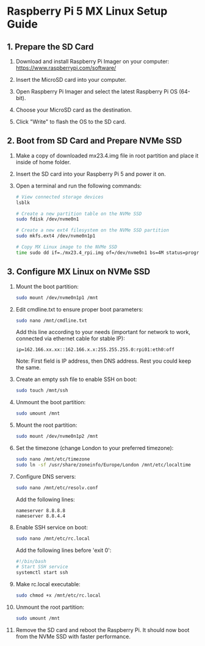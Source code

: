 # Raspberry Pi 5 MX Linux Setup Guide

## 1. Prepare the SD Card

1. Download and install Raspberry Pi Imager on your computer:
   https://www.raspberrypi.com/software/

2. Insert the MicroSD card into your computer.

3. Open Raspberry Pi Imager and select the latest Raspberry Pi OS (64-bit).

4. Choose your MicroSD card as the destination.

5. Click "Write" to flash the OS to the SD card.

## 2. Boot from SD Card and Prepare NVMe SSD

1. Make a copy of downloaded mx23.4.img file in root partition and place it inside of home folder.

2. Insert the SD card into your Raspberry Pi 5 and power it on.

3. Open a terminal and run the following commands:

   ```bash
   # View connected storage devices
   lsblk

   # Create a new partition table on the NVMe SSD
   sudo fdisk /dev/nvme0n1

   # Create a new ext4 filesystem on the NVMe SSD partition
   sudo mkfs.ext4 /dev/nvme0n1p1

   # Copy MX Linux image to the NVMe SSD
   time sudo dd if=./mx23.4_rpi.img of=/dev/nvme0n1 bs=4M status=progress
   ```

## 3. Configure MX Linux on NVMe SSD

1. Mount the boot partition:
   ```bash
   sudo mount /dev/nvme0n1p1 /mnt
   ```

2. Edit cmdline.txt to ensure proper boot parameters:
   ```bash
   sudo nano /mnt/cmdline.txt
   ```
   Add this line according to your needs (important for network to work, connected via ethernet cable for stable IP):
   ```
   ip=162.166.xx.xx::162.166.x.x:255.255.255.0:rpi01:eth0:off
   ```
   Note: First field is IP address, then DNS address. Rest you could keep the same.

3. Create an empty ssh file to enable SSH on boot:
   ```bash
   sudo touch /mnt/ssh
   ```

4. Unmount the boot partition:
   ```bash
   sudo umount /mnt
   ```

5. Mount the root partition:
   ```bash
   sudo mount /dev/nvme0n1p2 /mnt
   ```

6. Set the timezone (change London to your preferred timezone):
   ```bash
   sudo nano /mnt/etc/timezone
   sudo ln -sf /usr/share/zoneinfo/Europe/London /mnt/etc/localtime
   ```

7. Configure DNS servers:
   ```bash
   sudo nano /mnt/etc/resolv.conf
   ```
   Add the following lines:
   ```
   nameserver 8.8.8.8
   nameserver 8.8.4.4
   ```

8. Enable SSH service on boot:
   ```bash
   sudo nano /mnt/etc/rc.local
   ```
   Add the following lines before 'exit 0':
   ```bash
   #!/bin/bash
   # Start SSH service
   systemctl start ssh
   ```

9. Make rc.local executable:
   ```bash
   sudo chmod +x /mnt/etc/rc.local
   ```

10. Unmount the root partition:
    ```bash
    sudo umount /mnt
    ```

11. Remove the SD card and reboot the Raspberry Pi. It should now boot from the NVMe SSD with faster performance.
